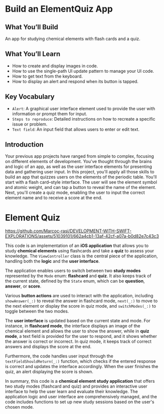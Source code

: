 # Build an ElementQuiz App

## What You’ll Build
An app for studying chemical elements with flash cards and a quiz.

## What You’ll Learn
- How to create and display images in code.
- How to use the single-path UI update pattern to manage your UI code.
- How to get text from the keyboard.
- How to display an alert and respond when its button is tapped.

## Key Vocabulary
- `Alert`: A graphical user interface element used to provide the user with information or prompt them for input.
- `Steps to reproduce`: Detailed instructions on how to recreate a specific issue or problem.
- `Text field`: An input field that allows users to enter or edit text.


## Introduction
Your previous app projects have ranged from simple to complex, focusing on different elements of development. You've thought through the brains and logic of an app, as well as the user interface elements for presenting data and gathering user input. In this project, you'll apply all those skills to build an app that quizzes users on the elements of the periodic table.
You'll start with a flash card–style interface. The user will see the element symbol and atomic weight, and can tap a button to reveal the name of the element. Next, you'll create a quiz mode, enabling the user to input the correct element name and to receive a score at the end.

# Element Quiz 

https://github.com/Marcoc-rasi/DEVELOPMENT-WITH-SWIFT-EXPLORATIONS/assets/51039101/662a4cb1-13af-42cf-a07a-b0d82e7c43c3

This code is an implementation of an **iOS application** that allows you to study **chemical elements** using flashcards and take a **quiz** to assess your knowledge. The `ViewController` class is the central piece of the application, handling both the **logic** and the **user interface**.

The application enables users to switch between two **study modes** represented by the `Mode` enum: **flashcard** and **quiz**. It also keeps track of the current state, defined by the `State` enum, which can be **question**, **answer**, or **score**.

Various **button actions** are used to interact with the application, including `showAnswer(_:)` to reveal the answer in flashcard mode, `next(_:)` to move to the next element or display the score in quiz mode, and `switchModes(_:)` to toggle between the two modes.

The **user interface** is updated based on the current state and mode. For instance, in **flashcard mode**, the interface displays an image of the chemical element and allows the user to show the answer, while in **quiz mode**, a text field is provided for the user to respond, and it shows whether the answer is correct or incorrect. In quiz mode, it keeps track of correct answers and displays the score at the end.

Furthermore, the code handles user input through the `textFieldShouldReturn(_:)` function, which checks if the entered response is correct and updates the interface accordingly. When the user finishes the quiz, an alert displaying the score is shown.

In summary, this code is a **chemical element study application** that offers two study modes (flashcard and quiz) and provides an interactive user interface to help the user learn and evaluate their knowledge. The application logic and user interface are comprehensively managed, and the code includes functions to set up new study sessions based on the user's chosen mode.
